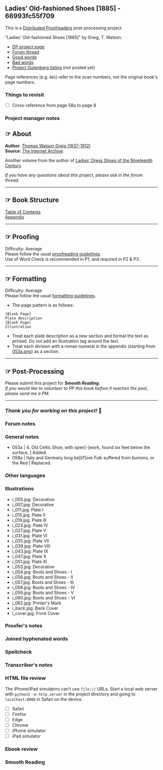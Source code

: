 ## Ladies' Old-fashioned Shoes [1885] - 66993fc55f709 ##

This is a [Distributed Proofreaders](http://www.pgdp.net/) post-processing project.

“Ladies' Old-fashioned Shoes [1885]” by Greig, T. Watson.

* [DP project page](http://www.pgdp.net/c/project.php?id=projectID66993fc55f709)
* [Forum thread](https://www.pgdp.net/phpBB3/viewtopic.php?t=82758)
* [Good words](good_words.txt)
* [Bad words](bad_words.txt)
* [Project Gutenberg listing]() (not posted yet)

Page references (e.g. `001`) refer to the scan numbers, not the original book's page numbers.

### Things to revisit ###

* [ ] Cross-reference from page 58a to page 8

### Project manager notes ###

## ☞ About
__Author__:  [Thomas Watson Greig (1837-1912)](https://www.royalacademy.org.uk/art-artists/name/thomas-watson-greig)  
__Source__: [The Internet Archive](https://archive.org/details/Ladiesoldfashio00Grei/mode/2up)

Another volume from the author of [Ladies' Dress Shoes of the Nineteenth Century](https://www.pgdp.net/c/project.php?id=projectID6699404794697).

_If you have any questions about this project, please ask in the forum thread._

---

## ☞ Book Structure
[Table of Contents](https://www.pgdp.net/c/tools/page_browser.php?project=projectID66993fc55f709&imagefile=005.png&mode=image)  
[Appendix](https://www.pgdp.net/c/tools/page_browser.php?project=projectID66993fc55f709&imagefile=053a.png&mode=image)  

---

## ☞ Proofing
Difficulty:  Average  
Please follow the usual [proofreading guidelines](https://www.pgdp.net/wiki/DP_Official_Documentation:Proofreading/Proofreading_Guidelines).  
Use of Word Check is recommended in P1, and required in P2 & P3.

---

## ☞ Formatting
Difficulty: Average   
Please follow the usual [formatting guidelines](https://www.pgdp.net/wiki/DP_Official_Documentation:Formatting/Formatting_Guidelines).  

* The page pattern is as follows: 
```
[Blank Page]
Plate description
[Blank Page]
Illustration
```
* Treat each plate description as a new section and format the text as printed. Do not add an illustration tag around the text.
* Treat each division with a roman numeral in the appendix (starting from [053a.png](https://www.pgdp.net/c/tools/page_browser.php?project=projectID66993fc55f709&imagefile=053a.png&mode=image)) as a section. 

---

## ☞ Post-Processing
Please submit this project for ___Smooth Reading___.  
*If you would like to volunteer to PP this book before it reaches the pool, please send me a PM.*

---

### ***Thank you for working on this project!*** 💫


### Forum notes ###

### General notes ###
* 053a | 4. Old Celtic Shoe, with open[-]work, found six feet below the surface, | Added.
* 058a | Italy and Germany long be[l/f]ore Fulk suffered from bunions, or the Red | Replaced.

### Other languages ###

### Illustrations ###

* i_005.jpg: Decorative
* i_007.jpg: Decorative
* i_011.jpg: Plate I
* i_015.jpg: Plate II
* i_019.jpg: Plate III
* i_023.jpg: Plate IV
* i_027.jpg: Plate V
* i_031.jpg: Plate VI
* i_035.jpg: Plate VII
* i_039.jpg: Plate VIII
* i_043.jpg: Plate IX
* i_047.jpg: Plate X
* i_051.jpg: Plate XI
* i_053.jpg: Decorative
* i_054.jpg: Boots and Shoes - I
* i_056.jpg: Boots and Shoes - II
* i_057.jpg: Boots and Shoes - III
* i_058.jpg: Boots and Shoes - IV
* i_059.jpg: Boots and Shoes - V
* i_060.jpg: Boots and Shoes - VI
* i_062.jpg: Printer's Mark
* i_back.jpg: Back Cover
* i_cover.jpg: Front Cover

### Proofer's notes ###

### Joined hyphenated words ###

### Spellcheck ###

### Transcriber's notes ###

### HTML file review ###
The iPhone/iPad simulators can't use `file://` URLs. Start a local web server with `python3 -m http.server` in the project directory and going to `localhost:8000` in Safari on the device. 

* [ ] Safari
* [ ] Firefox
* [ ] Edge
* [ ] Chrome
* [ ] iPhone simulator
* [ ] iPad simulator

### Ebook review ###

### Smooth Reading ###
